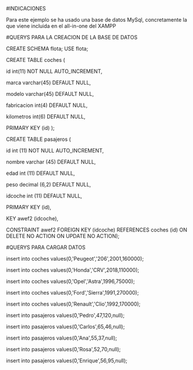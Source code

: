 #INDICACIONES



Para este ejemplo se ha usado una base de datos MySql, concretamente la que viene incluida en el all-in-one del XAMPP


#QUERYS PARA LA CREACION DE LA BASE DE DATOS


CREATE SCHEMA flota; USE flota;

CREATE TABLE coches ( 

id int(11) NOT NULL AUTO_INCREMENT, 

marca varchar(45) DEFAULT NULL, 

modelo varchar(45) DEFAULT NULL, 

fabricacion int(4) DEFAULT NULL, 

kilometros int(6) DEFAULT NULL, 

PRIMARY KEY (id) );


CREATE TABLE pasajeros (

id int (11) NOT NULL AUTO_INCREMENT,

nombre varchar (45) DEFAULT NULL,

edad int (11) DEFAULT NULL,

peso decimal (6,2) DEFAULT NULL,

idcoche int (11) DEFAULT NULL,

PRIMARY KEY (id), 

KEY awef2 (idcoche),

CONSTRAINT awef2 FOREIGN KEY (idcoche) REFERENCES coches (id) ON DELETE NO ACTION ON UPDATE NO ACTION);




#QUERYS PARA CARGAR DATOS 


insert into coches values(0,'Peugeot','206',2001,160000);

insert into coches values(0,'Honda','CRV',2018,110000);

insert into coches values(0,'Opel','Astra',1996,75000);

insert into coches values(0,'Ford','Sierra',1991,270000);

insert into coches values(0,'Renault','Clio',1992,170000);



insert into pasajeros values(0,'Pedro',47,120,null);

insert into pasajeros values(0,'Carlos',65,46,null);

insert into pasajeros values(0,'Ana',55,37,null);

insert into pasajeros values(0,'Rosa',52,70,null);

insert into pasajeros values(0,'Enrique',56,95,null);

